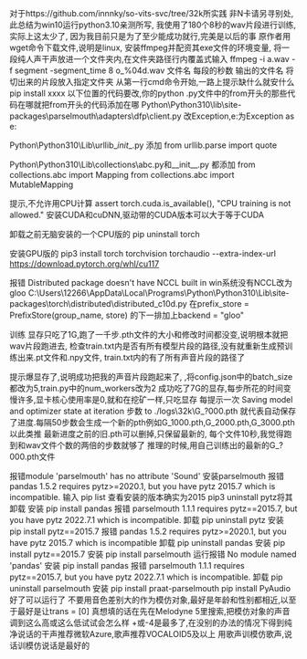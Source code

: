 对于https://github.com/innnky/so-vits-svc/tree/32k所实践
非N卡请另寻别处,此总结为win10运行python3.10亲测所写,
我使用了180个8秒的wav片段进行训练,实际上这太少了,
因为我目前只是为了至少能成功就行,完美是以后的事
原作者用wget命令下载文件,说明是linux,
安装ffmpeg并配资其exe文件的环境变量,
将一段纯人声干声放进一个文件夹内,在文件夹路径行内覆盖式输入
ffmpeg -i a.wav -f segment -segment_time 8 o_%04d.wav
 文件名                      每段的秒数    输出的文件名
将切出来的片段放入指定文件夹
从第一行cmd命令开始,一路上提示缺什么就安什么
pip install xxxx
以下位置的代码要改,你的python
.py文件中的from开头的那些代码在哪就把from开头的代码添加在哪
Python\Python310\lib\site-packages\parselmouth\adapters\dfp\client.py
改Exception,e:为Exception as e:

Python\Python310\Lib\urllib\__init__.py
添加
from urllib.parse import quote

Python\Python310\Lib\collections\abc.py和__init__.py
都添加
from collections.abc import Mapping
from collections.abc import MutableMapping

提示,不允许用CPU计算
assert torch.cuda.is_available(), "CPU training is not allowed."
安装CUDA和cuDNN,驱动带的CUDA版本可以大于等于CUDA

卸载之前无脑安装的一个CPU版的
pip uninstall torch

安装GPU版的
pip3 install torch torchvision torchaudio --extra-index-url https://download.pytorch.org/whl/cu117

报错
Distributed package doesn't have NCCL built in
win系统没有NCCL改为gloo
C:\Users\12266\AppData\Local\Programs\Python\Python310\Lib\site-packages\torch\distributed\distributed_c10d.py
在prefix_store = PrefixStore(group_name, store)
的下一排加上backend = "gloo"

训练
显存只吃了1G,跑了一千步.pth文件的大小和修改时间都没变,说明根本就把wav片段跑进去,
检查train.txt内是否有所有模型片段的路径,没有就重新生成预训练出来.pt文件和.npy文件,
train.txt内的有了所有声音片段的路径了

提示爆显存了,说明成功把我的声音片段跑起来了,
,将config.json中的batch_size都改为5,train.py中的num_workers改为2
成功吃了7G的显存,每步所花的时间变慢许多,显卡核心使用率是0,就和在挖矿一样,只吃显存
每提示一次 Saving model and optimizer state at iteration 步数 to ./logs\32k\G_?000.pth 
就代表自动保存了进度.每隔50步数会生成一个新的pth例如G_1000.pth,G_2000.pth,G_3000.pth以此类推
最新进度之前的旧.pth可以删掉,只保留最新的,
每个文件10秒,我觉得跑到和wav文件个数的两倍的步数就够了
推理的时候,用自己训练出的最新的G_?000.pth文件

报错module 'parselmouth' has no attribute 'Sound'
安装parselmouth
报错
pandas 1.5.2 requires pytz>=2020.1, but you have pytz 2015.7 which is incompatible.
输入
pip list
查看安装的版本确实为2015
pip3 uninstall pytz将其卸载
安装
pip install pandas
报错
parselmouth 1.1.1 requires pytz==2015.7, but you have pytz 2022.7.1 which is incompatible.
卸载
pip uninstall pytz
安装
pip install pytz==2015.7
报错
pandas 1.5.2 requires pytz>=2020.1, but you have pytz 2015.7 which is incompatible
卸载
pip uninstall pandas
安装
pip install pytz==2015.7
安装
pip install parselmouth
运行报错
No module named 'pandas'
安装
pip install pandas
报错
parselmouth 1.1.1 requires pytz==2015.7, but you have pytz 2022.7.1 which is incompatible.
卸载
pip uninstall parselmouth
安装
pip install praat-parselmouth
pip install PyAudio
好了可以运行了
不要用音色差别大的作为模仿对象,最好是年龄和性别都相近,以至于最好是让trans = [0] 
真想填的话在先在Melodyne 5里搜索,把模仿对象的声音调到这么高或这么低试试会怎么样
+或-4是最多了,在没别的办法的情况下得到纯净说话的干声推荐微软Azure,歌声推荐VOCALOID5及以上
用歌声训模仿歌声,说话训模仿说话是最好的
